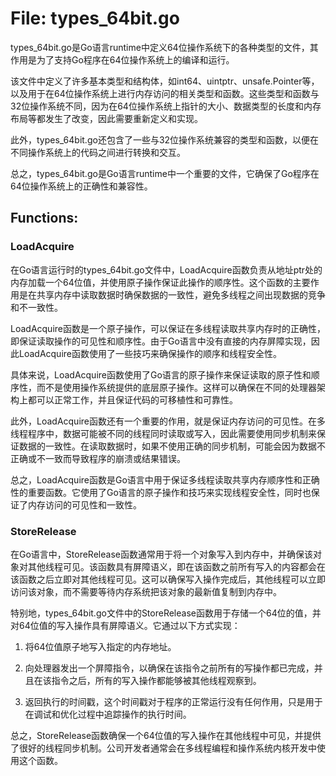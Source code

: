 # File: types_64bit.go

types_64bit.go是Go语言runtime中定义64位操作系统下的各种类型的文件，其作用是为了支持Go程序在64位操作系统上的编译和运行。

该文件中定义了许多基本类型和结构体，如int64、uintptr、unsafe.Pointer等，以及用于在64位操作系统上进行内存访问的相关类型和函数。这些类型和函数与32位操作系统不同，因为在64位操作系统上指针的大小、数据类型的长度和内存布局等都发生了改变，因此需要重新定义和实现。

此外，types_64bit.go还包含了一些与32位操作系统兼容的类型和函数，以便在不同操作系统上的代码之间进行转换和交互。

总之，types_64bit.go是Go语言runtime中一个重要的文件，它确保了Go程序在64位操作系统上的正确性和兼容性。

## Functions:

### LoadAcquire

在Go语言运行时的types_64bit.go文件中，LoadAcquire函数负责从地址ptr处的内存加载一个64位值，并使用原子操作保证此操作的顺序性。这个函数的主要作用是在共享内存中读取数据时确保数据的一致性，避免多线程之间出现数据的竞争和不一致性。

LoadAcquire函数是一个原子操作，可以保证在多线程读取共享内存时的正确性，即保证读取操作的可见性和顺序性。由于Go语言中没有直接的内存屏障实现，因此LoadAcquire函数使用了一些技巧来确保操作的顺序和线程安全性。

具体来说，LoadAcquire函数使用了Go语言的原子操作来保证读取的原子性和顺序性，而不是使用操作系统提供的底层原子操作。这样可以确保在不同的处理器架构上都可以正常工作，并且保证代码的可移植性和可靠性。

此外，LoadAcquire函数还有一个重要的作用，就是保证内存访问的可见性。在多线程程序中，数据可能被不同的线程同时读取或写入，因此需要使用同步机制来保证数据的一致性。在读取数据时，如果不使用正确的同步机制，可能会因为数据不正确或不一致而导致程序的崩溃或结果错误。

总之，LoadAcquire函数是Go语言中用于保证多线程读取共享内存顺序性和正确性的重要函数。它使用了Go语言的原子操作和技巧来实现线程安全性，同时也保证了内存访问的可见性和一致性。



### StoreRelease

在Go语言中，StoreRelease函数通常用于将一个对象写入到内存中，并确保该对象对其他线程可见。该函数具有屏障语义，即在该函数之前所有写入的内容都会在该函数之后立即对其他线程可见。这可以确保写入操作完成后，其他线程可以立即访问该对象，而不需要等待内存系统把该对象的最新值复制到内存中。

特别地，types_64bit.go文件中的StoreRelease函数用于存储一个64位的值，并对64位值的写入操作具有屏障语义。它通过以下方式实现：

1. 将64位值原子地写入指定的内存地址。

2. 向处理器发出一个屏障指令，以确保在该指令之前所有的写操作都已完成，并且在该指令之后，所有的写入操作都能够被其他线程观察到。

3. 返回执行的时间戳，这个时间戳对于程序的正常运行没有任何作用，只是用于在调试和优化过程中追踪操作的执行时间。

总之，StoreRelease函数确保一个64位值的写入操作在其他线程中可见，并提供了很好的线程同步机制。公司开发者通常会在多线程编程和操作系统内核开发中使用这个函数。



